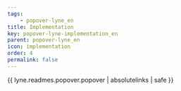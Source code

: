 ```yaml
---
tags: 
    - popover-lyne_en
title: Implementation
key: popover-lyne-implementation_en
parent: popover-lyne_en
icon: implementation
order: 4
permalink: false  
---
```

{{ lyne.readmes.popover.popover | absolutelinks | safe }}


